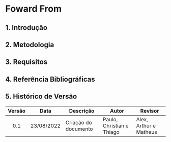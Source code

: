 # Foward From

## 1. Introdução

## 2. Metodologia

## 3. Requisitos

## 4. Referência Bibliográficas

## 5. Histórico de Versão

| Versão | Data       | Descrição            | Autor                     | Revisor                |
|:------:|------------|----------------------|---------------------------|------------------------|
|  0.1   | 23/08/2022 | Criação do documento | Paulo, Christian e Thiago | Alex, Arthur e Matheus |

